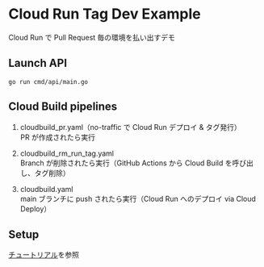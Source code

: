 # Cloud Run Tag Dev Example
Cloud Run で Pull Request 毎の環境を払い出すデモ

## Launch API
```
go run cmd/api/main.go
```

## Cloud Build pipelines
1. cloudbuild_pr.yaml（no-traffic で Cloud Run デプロイ & タグ発行）  
PR が作成されたら実行

2. cloudbuild_rm_run_tag.yaml  
Branch が削除されたら実行（GitHub Actions から Cloud Build を呼び出し、タグ削除）

3. cloudbuild.yaml  
main ブランチに push されたら実行（Cloud Run へのデプロイ via Cloud Deploy）

## Setup
[チュートリアル](tutorial.md)を参照
